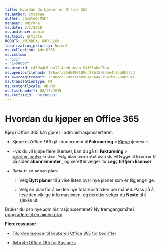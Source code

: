 ```yaml
---
title: Hvordan du kjøper en Office 365
ms.author: cmcatee
author: cmcatee-MSFT
manager: mnirkhe
ms.date: 3/2/2018
ms.audience: Admin
ms.topic: article
ROBOTS: NOINDEX, NOFOLLOW
localization_priority: Normal
ms.collection: Adm_O365
ms.custom:
- "531"
- "1400007"
ms.assetid: c45da4c9-ba12-4ceb-8eda-94331a6a97e4
ms.openlocfilehash: 186aefa35d6090189df28b15a6a5e4a9bb8b573d
ms.sourcegitcommit: 7c90dcc570d32ebd968e3e4e816a7b482890b3a4
ms.translationtype: MT
ms.contentlocale: nb-NO
ms.lasthandoff: 08/13/2019
ms.locfileid: "36390989"
---
```

# <a name="how-to-make-an-office-365-purchase"></a>Hvordan du kjøper en Office 365

Kjøp i Office 365 kan gjøres i administrasjonssenteret.
  
- Kjøpe et Office 365 gå abonnement til **Fakturering** \> [Kjøpe](https://go.microsoft.com/fwlink/p/?linkid=868433) tjenester.

- Hvis du vil kjøpe flere lisenser, kan du gå til **Fakturering** \> [abonnementer](https://go.microsoft.com/fwlink/p/?linkid=842054) -siden. Velg abonnementet som du vil legge til lisenser til på siden **abonnementer** , og deretter velger du **Legg til/fjern lisenser**.

- Bytte til en annen plan:

  - Velg **Bytt planer** til å vise listen over nye planer som er tilgjengelige.

  - Velg en plan for å se den nye total kostnaden per måned. Pass på å lese den viktige informasjonen, og deretter velger du **Neste** til å sjekke ut.

Bruker du den nye administrasjonssenteret? Ny fremgangsmåte i [oppgradere til en annen plan](https://docs.microsoft.com/en-us/office365/admin/subscriptions-and-billing/upgrade-to-different-plan).
  
 **Flere ressurser**
  
- [Tilordne lisenser til brukere i Office 365 for bedrifter](https://docs.microsoft.com/en-us/office365/admin/subscriptions-and-billing/assign-licenses-to-users)

- [Avbryte Office 365 for Business](https://docs.microsoft.com/en-us/office365/admin/subscriptions-and-billing/cancel-your-subscription)